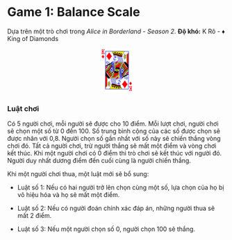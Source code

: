 # Game 1: Balance Scale

Dựa trên một trò chơi trong *Alice in Borderland - Season 2*.
**Độ khó:** K Rô - ♦️ King of Diamonds

<div display="flex" align="center">
    <img width="75" src="./King_of_Diamonds.png">
</div>

### Luật chơi
Có 5 người chơi, mỗi người sẽ được cho 10 điểm. Mỗi lượt chơi, người chơi sẽ chọn một số từ 0 đến 100. Số trung bình cộng của các số được chọn sẽ được nhân với 0,8. Người chọn số gần nhất với số này sẽ chiến thắng vòng chơi đó. Tất cả người chơi, trừ người thắng sẽ mất một điểm và vòng chơi kết thúc. Khi một người chơi có 0 điểm thì trò chơi sẽ kết thúc với người đó. Người duy nhất dương điểm đến cuối cùng là người chiến thắng.

Khi một người chơi thua, một luật mới sẽ bổ sung:

- Luật số 1: Nếu có hai người trở lên chọn cùng một số, lựa chọn của họ bị vô hiệu hóa và họ sẽ mất một điểm.

- Luật số 2: Nếu có người đoán chính xác đáp án, những người thua sẽ mất 2 điểm.

- Luật số 3: Nếu một người chọn số 0, người chọn 100 sẽ thắng.

